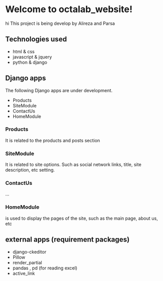 ﻿# Welcome to octalab_website!

hi
This project is being develop by Alireza and Parsa

## Technologies used

 - html & css
 - javascript & jquery
 - python & django 



## Django apps

The following Django apps are under development.

 - Products
 - SiteModule
 - ContactUs
 - HomeModule
 

### Products
It is related to the products and posts section
### SiteModule
It is related to site options.
Such as social network links, title, site description, etc setting.

### ContactUs
...

### HomeModule
 is used to display the pages of the site, such as the main page, about us, etc

## external apps (requirement packages)

 - django-ckeditor
 - Pillow
 - render_partial
 - pandas , pd (for reading excel)
 - active_link
